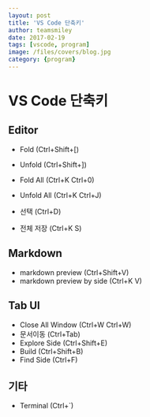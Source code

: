 ```yaml
---
layout: post
title: 'VS Code 단축키' 
author: teamsmiley 
date: 2017-02-19
tags: [vscode, program]
image: /files/covers/blog.jpg
category: {program}
---
```

# VS Code 단축키 

## Editor 

* Fold (Ctrl+Shift+[) 
* Unfold (Ctrl+Shift+]) 
* Fold All (Ctrl+K Ctrl+0)
* Unfold All (Ctrl+K Ctrl+J) 

* 선택 (Ctrl+D)
* 전체 저장 (Ctrl+K S)

## Markdown 

* markdown preview (Ctrl+Shift+V)
* markdown preview by side (Ctrl+K V)

## Tab UI

* Close All Window (Ctrl+W Ctrl+W)
* 문서이동 (Ctrl+Tab)
* Explore Side (Ctrl+Shift+E)
* Build (Ctrl+Shift+B)
* Find Side (Ctrl+F)

## 기타 
* Terminal (Ctrl+`)








